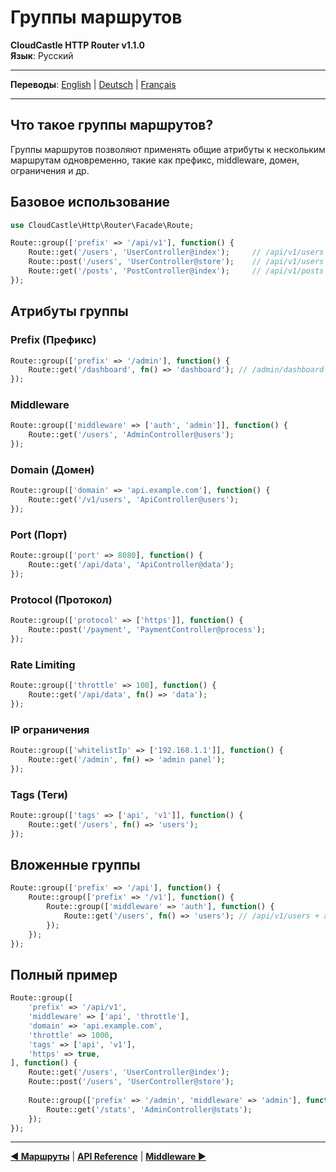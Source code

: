 # Группы маршрутов

**CloudCastle HTTP Router v1.1.0**  
**Язык**: Русский

---

**Переводы**: [English](../../en/documentation/route-groups.md) | [Deutsch](../../de/documentation/route-groups.md) | [Français](../../fr/documentation/route-groups.md)

---

## Что такое группы маршрутов?

Группы маршрутов позволяют применять общие атрибуты к нескольким маршрутам одновременно, такие как префикс, middleware, домен, ограничения и др.

## Базовое использование

```php
use CloudCastle\Http\Router\Facade\Route;

Route::group(['prefix' => '/api/v1'], function() {
    Route::get('/users', 'UserController@index');     // /api/v1/users
    Route::post('/users', 'UserController@store');    // /api/v1/users
    Route::get('/posts', 'PostController@index');     // /api/v1/posts
});
```

## Атрибуты группы

### Prefix (Префикс)
```php
Route::group(['prefix' => '/admin'], function() {
    Route::get('/dashboard', fn() => 'dashboard'); // /admin/dashboard
});
```

### Middleware
```php
Route::group(['middleware' => ['auth', 'admin']], function() {
    Route::get('/users', 'AdminController@users');
});
```

### Domain (Домен)
```php
Route::group(['domain' => 'api.example.com'], function() {
    Route::get('/v1/users', 'ApiController@users');
});
```

### Port (Порт)
```php
Route::group(['port' => 8080], function() {
    Route::get('/api/data', 'ApiController@data');
});
```

### Protocol (Протокол)
```php
Route::group(['protocol' => ['https']], function() {
    Route::post('/payment', 'PaymentController@process');
});
```

### Rate Limiting
```php
Route::group(['throttle' => 100], function() {
    Route::get('/api/data', fn() => 'data');
});
```

### IP ограничения
```php
Route::group(['whitelistIp' => ['192.168.1.1']], function() {
    Route::get('/admin', fn() => 'admin panel');
});
```

### Tags (Теги)
```php
Route::group(['tags' => ['api', 'v1']], function() {
    Route::get('/users', fn() => 'users');
});
```

## Вложенные группы

```php
Route::group(['prefix' => '/api'], function() {
    Route::group(['prefix' => '/v1'], function() {
        Route::group(['middleware' => 'auth'], function() {
            Route::get('/users', fn() => 'users'); // /api/v1/users + auth
        });
    });
});
```

## Полный пример

```php
Route::group([
    'prefix' => '/api/v1',
    'middleware' => ['api', 'throttle'],
    'domain' => 'api.example.com',
    'throttle' => 1000,
    'tags' => ['api', 'v1'],
    'https' => true,
], function() {
    Route::get('/users', 'UserController@index');
    Route::post('/users', 'UserController@store');
    
    Route::group(['prefix' => '/admin', 'middleware' => 'admin'], function() {
        Route::get('/stats', 'AdminController@stats');
    });
});
```

---

**[◀ Маршруты](routes.md)** | **[API Reference](api-reference.md)** | **[Middleware ▶](middleware.md)**

